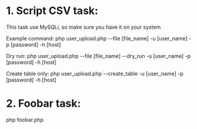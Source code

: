 # 1. Script CSV task:
This task use MySQLi, so make sure you have it on your system

Example command: php user_upload.php --file [file_name] -u [user_name] -p [password] -h [host]

Dry run: php user_upload.php --file [file_name] --dry_run -u [user_name] -p [password] -h [host]

Create table only: php user_upload.php --create_table -u [user_name] -p [password] -h [host]

# 2. Foobar task:

php foobar.php
